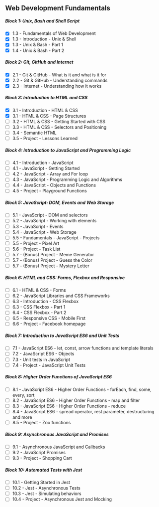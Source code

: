 ## Web Development Fundamentals 

##### Block 1: Unix, Bash and Shell Script
- [x] 1.3 - Fundamentals of Web Development
- [x] 1.3 - Introduction - Unix & Shell
- [x] 1.3 - Unix & Bash - Part 1
- [x] 1.4 - Unix & Bash - Part 2

##### Block 2: Git, GitHub and Internet
- [x] 2.1 - Git & GitHub - What is it and what is it for
- [x] 2.2 - Git & GitHub - Understanding commands
- [x] 2.3 - Internet - Understanding how it works

##### Block 3: Introduction to HTML and CSS
- [x] 3.1 - Introduction - HTML & CSS
- [x] 3.1 - HTML & CSS - Page Structures
- [ ] 3.2 - HTML & CSS - Getting Started with CSS
- [ ] 3.3 - HTML & CSS - Selectors and Positioning
- [ ] 3.4 - Semantic HTML
- [ ] 3.5 - Project - Lessons Learned

##### Block 4: Introduction to JavaScript and Programming Logic
- [ ] 4.1 - Introduction - JavaScript
- [ ] 4.1 - JavaScript - Getting Started
- [ ] 4.2 - JavaScript - Array and For loop
- [ ] 4.3 - JavaScript - Programming Logic and Algorithms
- [ ] 4.4 - JavaScript - Objects and Functions
- [ ] 4.5 - Project - Playground Functions

##### Block 5: JavaScript: DOM, Events and Web Storage
- [ ] 5.1 - JavaScript - DOM and selectors
- [ ] 5.2 - JavaScript - Working with elements
- [ ] 5.3 - JavaScript - Events
- [ ] 5.4 - JavaScript - Web Storage
- [ ] 5.5 - Fundamentals - JavaScript - Projects
- [ ] 5.5 - Project - Pixel Art
- [ ] 5.6 - Project - Task List
- [ ] 5.7 - (Bonus) Project - Meme Generator
- [ ] 5.7 - (Bonus) Project - Guess the Color
- [ ] 5.7 - (Bonus) Project - Mystery Letter

##### Block 6: HTML and CSS: Forms, Flexbox and Responsive
- [ ] 6.1 - HTML & CSS - Forms
- [ ] 6.2 - JavaScript Libraries and CSS Frameworks
- [ ] 6.3 - Introduction - CSS Flexbox
- [ ] 6.3 - CSS Flexbox - Part 1
- [ ] 6.4 - CSS Flexbox - Part 2
- [ ] 6.5 - Responsive CSS - Mobile First
- [ ] 6.6 - Project - Facebook homepage

##### Block 7: Introduction to JavaScript ES6 and Unit Tests
- [ ] 7.1 - JavaScript ES6 - let, const, arrow functions and template literals
- [ ] 7.2 - JavaScript ES6 - Objects
- [ ] 7.3 - Unit tests in JavaScript
- [ ] 7.4 - Project - JavaScript Unit Tests

##### Block 8: Higher Order Functions of JavaScript ES6
- [ ] 8.1 - JavaScript ES6 - Higher Order Functions - forEach, find, some, every, sort
- [ ] 8.2 - JavaScript ES6 - Higher Order Functions - map and filter
- [ ] 8.3 - JavaScript ES6 - Higher Order Functions - reduce
- [ ] 8.4 - JavaScript ES6 - spread operator, rest parameter, destructuring and more
- [ ] 8.5 - Project - Zoo functions

##### Block 9: Asynchronous JavaScript and Promises
- [ ] 9.1 - Asynchronous JavaScript and Callbacks
- [ ] 9.2 - JavaScript Promises
- [ ] 9.3 - Project - Shopping Cart

##### Block 10: Automated Tests with Jest
- [ ] 10.1 - Getting Started in Jest
- [ ] 10.2 - Jest - Asynchronous Tests
- [ ] 10.3 - Jest - Simulating behaviors
- [ ] 10.4 - Project - Asynchronous Jest and Mocking
